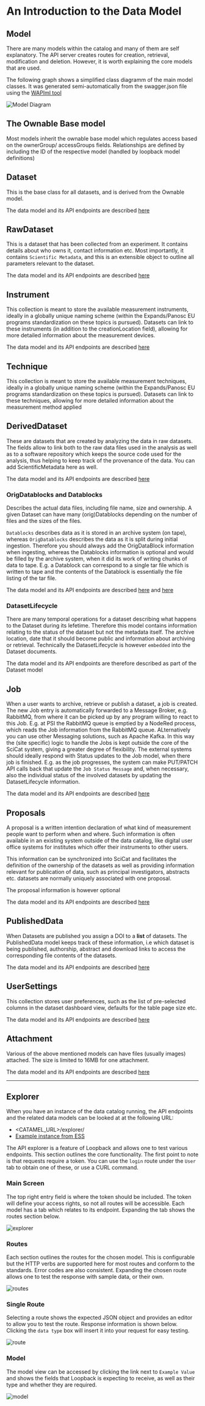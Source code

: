 # An Introduction to the Data Model

## Model

There are many models within the catalog and many of them are self explanatory. The API server creates routes for creation, retrieval, modification and deletion. However, it is worth explaining the core models that are used.

The following graph shows a simplified class diagramm of the main model classes. It was generated semi-automatically from the swagger.json file using the [WAPIml tool](https://github.com/opendata-for-all/wapiml)

![Model Diagram](img/Class_Diagram.PNG)

## The Ownable Base model

Most models inherit the ownable base model which regulates access based on the ownerGroup/ accessGroups fields. Relationships are defined by including the ID of the respective model (handled by loopback model definitions)

## Dataset
This is the base class for all datasets, and is derived from the Ownable model.

The data model and its API endpoints are described [here](https://scicatproject.github.io/api/#operation/Dataset.create)


## RawDataset

This is a dataset that has been collected from an experiment. It contains details about who owns it, contact information etc. Most importantly, it contains `Scientific Metadata`, and this is an extensible object to outline all parameters relevant to the dataset.

The data model and its API endpoints are described [here](https://scicatproject.github.io/api/#operation/RawDataset.create)


## Instrument

This collection is meant to store the available measurement instruments, ideally in a globally unique naming scheme (within the Expands/Panosc EU programs standardization on these topics is pursued). Datasets can link to these instruments (in addition to the creationLocation field), allowing for more detailed information about the measurement devices.

The data model and its API endpoints are described [here](https://scicatproject.github.io/api/#operation/Instrument.create)



## Technique

This collection is meant to store the available measurement techniques, ideally in a globally unique naming scheme (within the Expands/Panosc EU programs standardization on these topics is pursued). Datasets can link to these techniques, allowing for more detailed information about the measurement method applied


## DerivedDataset

These are datasets that are created by analyzing the data in raw datasets. The fields allow to link both to the raw data files used in the analysis as well as to a software repository which keeps the source code used for the analysis, thus helping to keep track of the provenance of the data. You can add ScientificMetadata here as well.

The data model and its API endpoints are described [here](https://scicatproject.github.io/api/#operation/DerivedDataset.create)


### OrigDatablocks and Datablocks
Describes the actual data files, including file name, size and ownership. A given Dataset can have many (orig)Datablocks depending on the number of files and the sizes of the files.

`Datablocks` describes data as it is stored in an archive system (on tape), whereas `OrigDatablocks` describes the data as it is split during initial ingestion. Therefore you should always add the OrigDataBlock information when ingesting, whereas the Datablocks information is optional and would be filled by the archive system, when it did its work of writing chunks of data to tape. E.g. a Datablock can correspond to a single tar file which is written to tape and the contents of the Datablock is essentially the file listing of the tar file.

The data model and its API endpoints are described [here](https://scicatproject.github.io/api/#operation/OrigDatablock.create) and [here](https://scicatproject.github.io/api/#operation/Datablock.create)

### DatasetLifecycle

There are many temporal operations for a dataset describing what happens to the Dataset during its lefetime. Therefore this model contains information relating to the status of the dataset but not the metadata itself. The archive location, date that it should become public and information about archiving or retrieval. Technically the DatasetLifecycle is however `embedded` into the Dataset documents.

The data model and its API endpoints are therefore described as part of the Dataset model 

## Job

When a user wants to archive, retrieve or publish a dataset, a job is created. The new Job entry is automatically forwarded to a Message Broker, e.g. RabbitMQ, from where it can be picked up by any program willing to react to this Job. E.g. at PSI the RabbitMQ queue is emptied by a NodeRed process, which reads the Job information from the RabbitMQ queue. ALternatively you can use other Messaging solutions, such as Apache Kafka. In this way the (site specific) logic to handle the Jobs is kept outside the core of the SciCat system, giving a greater degree of flexibility. The external systems should ideally respond with Status updates to the Job model, when there job is finished. E.g. as the job progresses, the system can make PUT/PATCH API calls back that update the `Job Status Message` and, when necessary, also the individual status of the involved datasets by updating the DatasetLifecycle information.

The data model and its API endpoints are described [here](https://scicatproject.github.io/api/#operation/Job.create) 

## Proposals

A proposal is a written intention declaration of what kind of measurement people want to perform when and where. Such information is often available in an existing system outside of the data catalog, like digital user office systems for institutes which offer their instruments to other users.

This information can be synchronized into SciCat and facilitates the definition of the ownership of the datasets as well as providing information relevant for publication of data, such as principal investigators, abstracts etc. datasets are normally uniquely associated with one proposal.

The proposal information is however optional

The data model and its API endpoints are described [here](https://scicatproject.github.io/api/#operation/Proposal.create) 

## PublishedData

When Datasets are published you assign a DOI to a **list** of datasets. The PublishedData model keeps track of these information, i.e which dataset is being published, authorship, abstract and download links to access the corresponding file contents of the datasets.

The data model and its API endpoints are described [here](https://scicatproject.github.io/api/#operation/PublishedData.create) 

## UserSettings

This collection stores user preferences, such as the list of pre-selected columns in the dataset dashboard view, defaults for the table page size etc.

The data model and its API endpoints are described [here](https://scicatproject.github.io/api/#operation/UserSetting.create) 

## Attachment

Various of the above mentioned models can have files (usually images) attached. The size is limited to 16MB for one attachment.

The data model and its API endpoints are described [here](https://scicatproject.github.io/api/#operation/Attachment.create) 


---

## Explorer


When you have an instance of the data catalog running, the API endpoints and the related data models can be looked at at the following URL:

* <CATAMEL_URL>/explorer/
* [Example instance from ESS](https://scicat.esss.dk/explorer/)

The API explorer is a feature of Loopback and allows one to test various endpoints. This section outlines the core functionality. The first point to note is that requests require a token. You can use the `login` route under the `User` tab to obtain one of these, or use a CURL command.

### Main Screen

The top right entry field is where the token should be included. The token will define your access rights, so not all routes will be accessible. Each model has a tab which relates to its endpoint. Expanding the tab shows the routes section below.

![explorer](img/explorer.png)

### Routes

Each section outlines the routes for the chosen model. This is configurable but the HTTP verbs are supported here for most routes and conform to the standards. Error codes are also consistent. Expanding the chosen route allows one to test the response with sample data, or their own.


![routes](img/explorer_routes.png)

### Single Route

Selecting a route shows the expected JSON object and provides an editor to allow you to test the route. Response information is shown below.
Clicking the `data type` box will insert it into your request for easy testing.

![route](img/explorer_single_route.png)

### Model

The model view can be accessed by clicking the link next to `Example Value` and shows the fields that Loopback is expecting to receive, as well as their type and whether they are required.

![model](img/explorer_model.png)
